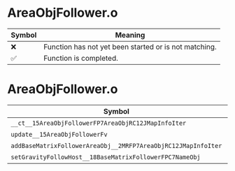 # AreaObjFollower.o
| Symbol | Meaning 
| ------------- | ------------- 
| :x: | Function has not yet been started or is not matching. 
| :white_check_mark: | Function is completed. 


# AreaObjFollower.o
| Symbol | Decompiled? |
| ------------- | ------------- |
| `__ct__15AreaObjFollowerFP7AreaObjRC12JMapInfoIter` | :white_check_mark: |
| `update__15AreaObjFollowerFv` | :white_check_mark: |
| `addBaseMatrixFollowerAreaObj__2MRFP7AreaObjRC12JMapInfoIter` | :white_check_mark: |
| `setGravityFollowHost__18BaseMatrixFollowerFPC7NameObj` | :white_check_mark: |
